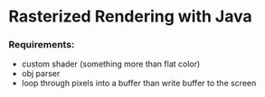 # Rasterized Rendering with Java

### Requirements:
- custom shader (something more than flat color)
- obj parser
- loop through pixels into a buffer than write buffer to the screen